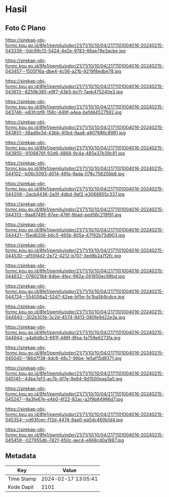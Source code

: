 # Hasil

## Foto C Plano

https://sirekap-obj-formc.kpu.go.id/8fe1/pemilu/pdpr/21/71/10/10/04/2171101004016-20240215-043339--0dc99c13-5424-4e2e-9783-66ae78e3acbe.jpg

https://sirekap-obj-formc.kpu.go.id/8fe1/pemilu/pdpr/21/71/10/10/04/2171101004016-20240215-043457--1505f16a-dbe4-4c56-a21b-9219f8edbe78.jpg

https://sirekap-obj-formc.kpu.go.id/8fe1/pemilu/pdpr/21/71/10/10/04/2171101004016-20240215-043613--8259b385-e9f7-43b5-bc11-7aeb475240e3.jpg

https://sirekap-obj-formc.kpu.go.id/8fe1/pemilu/pdpr/21/71/10/10/04/2171101004016-20240215-043746--e83fcbf8-158c-449f-a4ea-befd44527592.jpg

https://sirekap-obj-formc.kpu.go.id/8fe1/pemilu/pdpr/21/71/10/10/04/2171101004016-20240215-043851--38ad6e3d-43bb-40bd-9aa8-a907686c8991.jpg

https://sirekap-obj-formc.kpu.go.id/8fe1/pemilu/pdpr/21/71/10/10/04/2171101004016-20240215-043955--9106876f-92d6-4868-9c4a-485e37b39c81.jpg

https://sirekap-obj-formc.kpu.go.id/8fe1/pemilu/pdpr/21/71/10/10/04/2171101004016-20240215-044102--b06c5093-d014-46fa-9ada-078c75620bb6.jpg

https://sirekap-obj-formc.kpu.go.id/8fe1/pemilu/pdpr/21/71/10/10/04/2171101004016-20240215-044206--2acb4436-2a0f-4dbd-9af2-e3066855c337.jpg

https://sirekap-obj-formc.kpu.go.id/8fe1/pemilu/pdpr/21/71/10/10/04/2171101004016-20240215-044313--9aa87495-87ee-476f-9bad-eed56c219f91.jpg

https://sirekap-obj-formc.kpu.go.id/8fe1/pemilu/pdpr/21/71/10/10/04/2171101004016-20240215-044421--15ed6206-b6c5-465b-805a-47f92b73d903.jpg

https://sirekap-obj-formc.kpu.go.id/8fe1/pemilu/pdpr/21/71/10/10/04/2171101004016-20240215-044530--af55f4d2-2e72-4212-b707-3ed8b2a7f2fc.jpg

https://sirekap-obj-formc.kpu.go.id/8fe1/pemilu/pdpr/21/71/10/10/04/2171101004016-20240215-044632--07602184-84be-4fec-992a-261850ec98bd.jpg

https://sirekap-obj-formc.kpu.go.id/8fe1/pemilu/pdpr/21/71/10/10/04/2171101004016-20240215-044734--554006a2-52d7-42ee-bf5e-5c1ba5b9cdce.jpg

https://sirekap-obj-formc.kpu.go.id/8fe1/pemilu/pdpr/21/71/10/10/04/2171101004016-20240215-044840--302b301b-3c2d-4574-9413-080fe9d22e3a.jpg

https://sirekap-obj-formc.kpu.go.id/8fe1/pemilu/pdpr/21/71/10/10/04/2171101004016-20240215-044944--a4a6d8c3-681f-486f-8fea-fa759e6273fa.jpg

https://sirekap-obj-formc.kpu.go.id/8fe1/pemilu/pdpr/21/71/10/10/04/2171101004016-20240215-045045--186d7f38-4dc6-48c7-96be-1e5af15d9371.jpg

https://sirekap-obj-formc.kpu.go.id/8fe1/pemilu/pdpr/21/71/10/10/04/2171101004016-20240215-045145--44be7ef3-ac7b-4f7e-9e84-9d1500eaa3a0.jpg

https://sirekap-obj-formc.kpu.go.id/8fe1/pemilu/pdpr/21/71/10/10/04/2171101004016-20240215-045247--9a3fe67e-e4b0-4f22-82ac-a2f9b84986d7.jpg

https://sirekap-obj-formc.kpu.go.id/8fe1/pemilu/pdpr/21/71/10/10/04/2171101004016-20240215-045354--cd63fcec-f13d-4474-8aa0-ea5dc460b1d4.jpg

https://sirekap-obj-formc.kpu.go.id/8fe1/pemilu/pdpr/21/71/10/10/04/2171101004016-20240215-045459--027955db-7421-450c-aec4-e668cd0a1987.jpg


## Metadata

| Key        | Value               |
| ---------- | ------------------- |
| Time Stamp | 2024-02-17 13:05:41 |
| Kode Dapil | 2101                |



